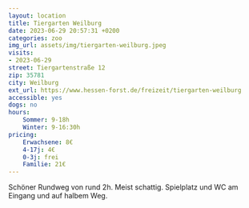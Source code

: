 ```yaml
---
layout: location
title: Tiergarten Weilburg
date: 2023-06-29 20:57:31 +0200
categories: zoo
img_url: assets/img/tiergarten-weilburg.jpeg
visits: 
- 2023-06-29
street: Tiergartenstraße 12
zip: 35781
city: Weilburg
ext_url: https://www.hessen-forst.de/freizeit/tiergarten-weilburg
accessible: yes
dogs: no
hours:
    Sommer: 9-18h
    Winter: 9-16:30h
pricing:
    Erwachsene: 8€
    4-17j: 4€
    0-3j: frei
    Familie: 21€
---
```


Schöner Rundweg von rund 2h. Meist schattig. Spielplatz und WC am Eingang und auf halbem Weg.